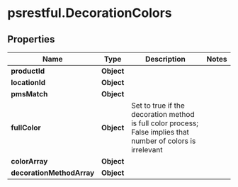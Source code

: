 # psrestful.DecorationColors

## Properties
Name | Type | Description | Notes
------------ | ------------- | ------------- | -------------
**productId** | **Object** |  | 
**locationId** | **Object** |  | 
**pmsMatch** | **Object** |  | 
**fullColor** | **Object** | Set to true if the decoration method is full color process; False implies that number of colors is irrelevant | 
**colorArray** | **Object** |  | 
**decorationMethodArray** | **Object** |  | 
